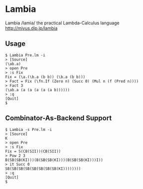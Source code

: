# Lambia
Lambia /lamia/ the practical Lambda-Calculus language
http://miyus.dip.jp/lambia

## Usage
```
$ Lambia Pre.lm -i
> [Source]
(\ab.a)
> open Pre
> :s Fix
Fix = (\a.(\b.a (b b)) (\b.a (b b)))
> Fact = Fix (\fn.If (Zero n) (Succ 0) (Mul n (f (Pred n))))
> Fact 3
(\ab.a (a (a (a (a (a b))))))
> :q
[Quit]
$
```

## Combinator-As-Backend Support
```
$ Lambia -s Pre.lm -i
> [Source]
K
> open Pre
> :s Fix
Fix = S(CB(SII))(CB(SII))
> Pow 2 3
B(SB(SB(KI)))(B(SB(SB(KI)))(B(SB(SB(KI)))I))
> it Succ 0
SB(SB(SB(SB(SB(SB(SB(SB(KI))))))))
> :q
[Quit]
$
```

